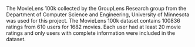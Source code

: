 The MovieLens 100k collected by the GroupLens Research group from the Department of Computer Science and Engineering, University of Minnesota was used for this project. 
The MovieLens 100k dataset contains 100836 ratings from 610 users for 1682 movies. 
Each user had at least 20 movie ratings and only users with complete information were included in the dataset.
